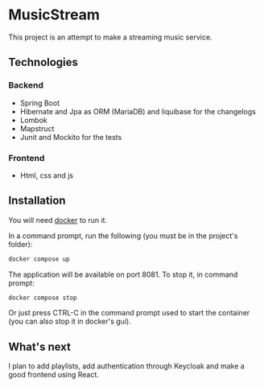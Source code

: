 # MusicStream

This project is an attempt to make a streaming music service.

## Technologies

### Backend

* Spring Boot
* Hibernate and Jpa as ORM (MariaDB) and liquibase for the changelogs
* Lombok
* Mapstruct
* Junit and Mockito for the tests

### Frontend

* Html, css and js

## Installation

You will need [docker](https://www.docker.com/products/docker-desktop/) to run it.

In a command prompt, run the following (you must be in the project's folder):

```bash
docker compose up
```

The application will be available on port 8081. To stop it, in command prompt:

```bash
docker compose stop
```

Or just press CTRL-C in the command prompt used to start the container (you can also stop it in docker's gui).

## What's next

I plan to add playlists, add authentication through Keycloak and make a good frontend using React.
